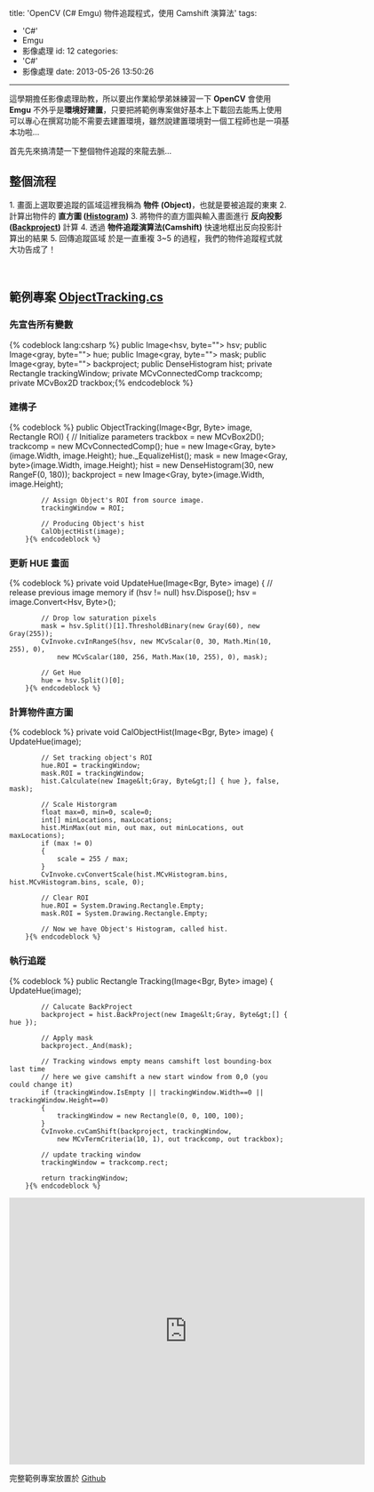 title: 'OpenCV (C# Emgu) 物件追蹤程式，使用 Camshift 演算法'
tags:
  - 'C#'
  - Emgu
  - 影像處理
id: 12
categories:
  - 'C#'
  - 影像處理
date: 2013-05-26 13:50:26
---

這學期擔任影像處理助教，所以要出作業給學弟妹練習一下 **OpenCV**
會使用 **Emgu** 不外乎是**環境好建置**，只要把將範例專案做好基本上下載回去能馬上使用
可以專心在撰寫功能不需要去建置環境，雖然說建置環境對一個工程師也是一項基本功啦...

<!--more-->

首先先來搞清楚一下整個物件追蹤的來龍去脈...

## 整個流程

1\. 畫面上選取要追蹤的區域這裡我稱為 **物件 (Object)**，也就是要被追蹤的東東
2\. 計算出物件的 **直方圖 ([Histogram](http://en.wikipedia.org/wiki/Histogram))**
3\. 將物件的直方圖與輸入畫面進行 **反向投影([Backproject](http://docs.opencv.org/doc/tutorials/imgproc/histograms/back_projection/back_projection.html))** 計算
4\. 透過 **物件追蹤演算法(Camshift)** 快速地框出反向投影計算出的結果
5\. 回傳追蹤區域
於是一直重複 3~5 的過程，我們的物件追蹤程式就大功告成了！

&nbsp;

## 範例專案 [ObjectTracking.cs](https://github.com/imZack/Digital-Image-Processing-2/blob/master/ObjectTracking.cs)

### 先宣告所有變數

{% codeblock lang:csharp %}        public Image&lt;hsv, byte=""&gt; hsv;
        public Image&lt;gray, byte=""&gt; hue;
        public Image&lt;gray, byte=""&gt; mask;
        public Image&lt;gray, byte=""&gt; backproject;
        public DenseHistogram hist;
        private Rectangle trackingWindow;
        private MCvConnectedComp trackcomp;
        private MCvBox2D trackbox;{% endcodeblock %}

### 建構子

{% codeblock %}        public ObjectTracking(Image&lt;Bgr, Byte&gt; image, Rectangle ROI)
        {
            // Initialize parameters
            trackbox = new MCvBox2D();
            trackcomp = new MCvConnectedComp();
            hue = new Image&lt;Gray, byte&gt;(image.Width, image.Height);
            hue._EqualizeHist();
            mask = new Image&lt;Gray, byte&gt;(image.Width, image.Height);
            hist = new DenseHistogram(30, new RangeF(0, 180));
            backproject = new Image&lt;Gray, byte&gt;(image.Width, image.Height);

            // Assign Object's ROI from source image.
            trackingWindow = ROI;

            // Producing Object's hist
            CalObjectHist(image);
        }{% endcodeblock %}

### 更新 HUE 畫面

{% codeblock %}        private void UpdateHue(Image&lt;Bgr, Byte&gt; image)
        {
            // release previous image memory
            if (hsv != null)    hsv.Dispose();
            hsv = image.Convert&lt;Hsv, Byte&gt;();

            // Drop low saturation pixels
            mask = hsv.Split()[1].ThresholdBinary(new Gray(60), new Gray(255));
            CvInvoke.cvInRangeS(hsv, new MCvScalar(0, 30, Math.Min(10, 255), 0),
                new MCvScalar(180, 256, Math.Max(10, 255), 0), mask);

            // Get Hue
            hue = hsv.Split()[0];
        }{% endcodeblock %}

### 計算物件直方圖

{% codeblock %}        private void CalObjectHist(Image&lt;Bgr, Byte&gt; image)
        {
            UpdateHue(image);

            // Set tracking object's ROI
            hue.ROI = trackingWindow;
            mask.ROI = trackingWindow;
            hist.Calculate(new Image&lt;Gray, Byte&gt;[] { hue }, false, mask);

            // Scale Historgram
            float max=0, min=0, scale=0;
            int[] minLocations, maxLocations;
            hist.MinMax(out min, out max, out minLocations, out maxLocations);
            if (max != 0)
            {
                scale = 255 / max;
            }
            CvInvoke.cvConvertScale(hist.MCvHistogram.bins, hist.MCvHistogram.bins, scale, 0);

            // Clear ROI
            hue.ROI = System.Drawing.Rectangle.Empty;
            mask.ROI = System.Drawing.Rectangle.Empty;

            // Now we have Object's Histogram, called hist.
        }{% endcodeblock %}

### 執行追蹤

{% codeblock %}        public Rectangle Tracking(Image&lt;Bgr, Byte&gt; image)
        {
            UpdateHue(image);

            // Calucate BackProject
            backproject = hist.BackProject(new Image&lt;Gray, Byte&gt;[] { hue });

            // Apply mask
            backproject._And(mask);

            // Tracking windows empty means camshift lost bounding-box last time
            // here we give camshift a new start window from 0,0 (you could change it)
            if (trackingWindow.IsEmpty || trackingWindow.Width==0 || trackingWindow.Height==0)
            {
                trackingWindow = new Rectangle(0, 0, 100, 100);
            }
            CvInvoke.cvCamShift(backproject, trackingWindow,
                new MCvTermCriteria(10, 1), out trackcomp, out trackbox);

            // update tracking window
            trackingWindow = trackcomp.rect;

            return trackingWindow;
        }{% endcodeblock %}
<iframe width="640" height="480" src="https://www.youtube-nocookie.com/embed/RavZvuspQks?rel=0" frameborder="0" allowfullscreen=""></iframe>

完整範例專案放置於 [Github ](https://github.com/imZack/Digital-Image-Processing-2 "Digital-Image-Processing-2")